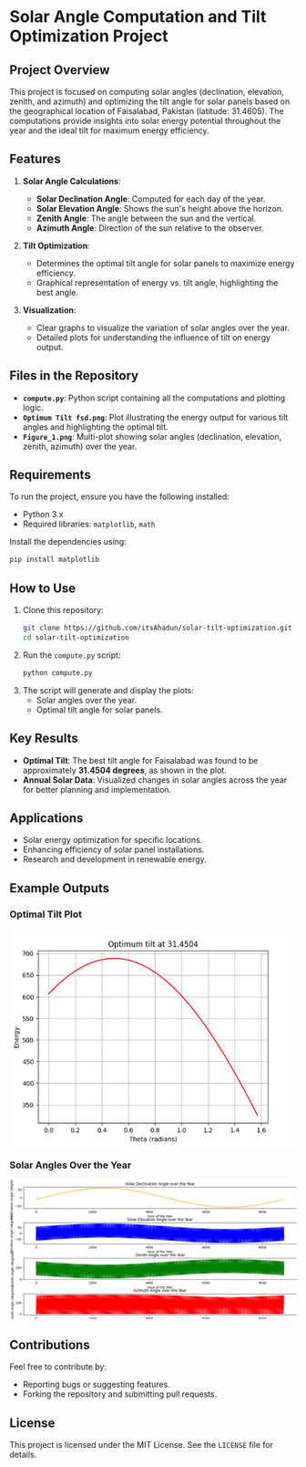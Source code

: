 
# Solar Angle Computation and Tilt Optimization Project

## Project Overview
This project is focused on computing solar angles (declination, elevation, zenith, and azimuth) and optimizing the tilt angle for solar panels based on the geographical location of Faisalabad, Pakistan (latitude: 31.4605). The computations provide insights into solar energy potential throughout the year and the ideal tilt for maximum energy efficiency.

## Features
1. **Solar Angle Calculations**:
   - **Solar Declination Angle**: Computed for each day of the year.
   - **Solar Elevation Angle**: Shows the sun's height above the horizon.
   - **Zenith Angle**: The angle between the sun and the vertical.
   - **Azimuth Angle**: Direction of the sun relative to the observer.

2. **Tilt Optimization**:
   - Determines the optimal tilt angle for solar panels to maximize energy efficiency.
   - Graphical representation of energy vs. tilt angle, highlighting the best angle.

3. **Visualization**:
   - Clear graphs to visualize the variation of solar angles over the year.
   - Detailed plots for understanding the influence of tilt on energy output.

## Files in the Repository
- **`compute.py`**: Python script containing all the computations and plotting logic.
- **`Optimum Tilt fsd.png`**: Plot illustrating the energy output for various tilt angles and highlighting the optimal tilt.
- **`Figure_1.png`**: Multi-plot showing solar angles (declination, elevation, zenith, azimuth) over the year.

## Requirements
To run the project, ensure you have the following installed:
- Python 3.x
- Required libraries: `matplotlib`, `math`

Install the dependencies using:
```bash
pip install matplotlib
```

## How to Use
1. Clone this repository:
   ```bash
   git clone https://github.com/itsAhadun/solar-tilt-optimization.git
   cd solar-tilt-optimization
   ```
2. Run the `compute.py` script:
   ```bash
   python compute.py
   ```
3. The script will generate and display the plots:
   - Solar angles over the year.
   - Optimal tilt angle for solar panels.

## Key Results
- **Optimal Tilt**: The best tilt angle for Faisalabad was found to be approximately **31.4504 degrees**, as shown in the plot.
- **Annual Solar Data**: Visualized changes in solar angles across the year for better planning and implementation.

## Applications
- Solar energy optimization for specific locations.
- Enhancing efficiency of solar panel installations.
- Research and development in renewable energy.

## Example Outputs
### Optimal Tilt Plot
![Optimal Tilt](Optimum%20Tilt%20fsd.png)

### Solar Angles Over the Year
![Solar Angles](Figure_1.png)

## Contributions
Feel free to contribute by:
- Reporting bugs or suggesting features.
- Forking the repository and submitting pull requests.

## License
This project is licensed under the MIT License. See the `LICENSE` file for details.
